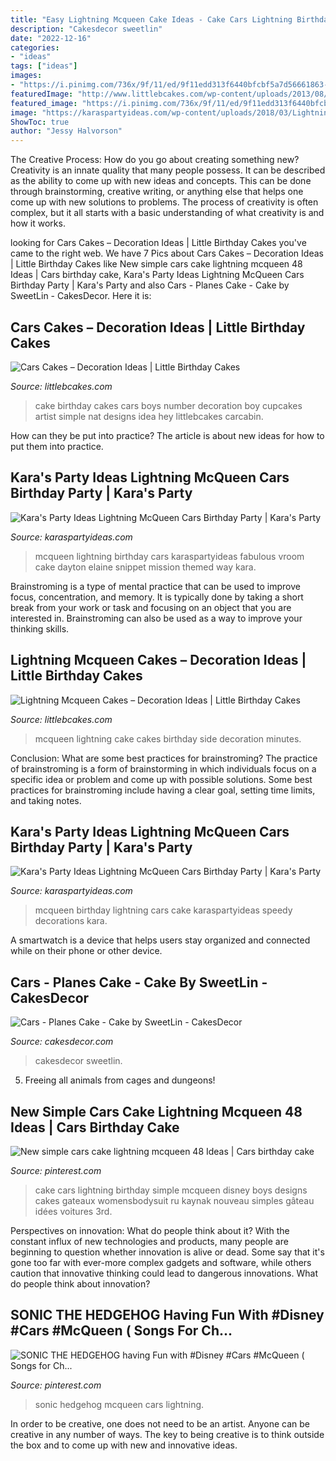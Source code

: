 ```yaml
---
title: "Easy Lightning Mcqueen Cake Ideas - Cake Cars Lightning Birthday Simple Mcqueen Disney Boys Designs Cakes Gateaux Womensbodysuit Ru Kaynak Nouveau Simples Gâteau Idées Voitures 3rd"
description: "Cakesdecor sweetlin"
date: "2022-12-16"
categories:
- "ideas"
tags: ["ideas"]
images:
- "https://i.pinimg.com/736x/9f/11/ed/9f11edd313f6440bfcbf5a7d56661863--the-hedgehog-lightning-mcqueen.jpg"
featuredImage: "http://www.littlebcakes.com/wp-content/uploads/2013/08/Lightning-Mcqueen-Cake-Pictures.jpg"
featured_image: "https://i.pinimg.com/736x/9f/11/ed/9f11edd313f6440bfcbf5a7d56661863--the-hedgehog-lightning-mcqueen.jpg"
image: "https://karaspartyideas.com/wp-content/uploads/2018/03/Lightning-McQueen-Cars-Birthday-Party-via-Karas-Party-Ideas-KarasPartyIdeas.com3_.jpg"
ShowToc: true
author: "Jessy Halvorson"
---
```



The Creative Process: How do you go about creating something new?
Creativity is an innate quality that many people possess. It can be described as the ability to come up with new ideas and concepts. This can be done through brainstorming, creative writing, or anything else that helps one come up with new solutions to problems. The process of creativity is often complex, but it all starts with a basic understanding of what creativity is and how it works.

	

		
looking for Cars Cakes – Decoration Ideas | Little Birthday Cakes you've came to the right web. We have 7 Pics about Cars Cakes – Decoration Ideas | Little Birthday Cakes like New simple cars cake lightning mcqueen 48 Ideas | Cars birthday cake, Kara&#039;s Party Ideas Lightning McQueen Cars Birthday Party | Kara&#039;s Party and also Cars - Planes Cake - Cake by SweetLin - CakesDecor. Here it is:
		
    
## Cars Cakes – Decoration Ideas | Little Birthday Cakes

<img loading=lazy src="http://www.littlebcakes.com/wp-content/uploads/2014/01/Cars-Birthday-Cake-Ideas-923x1024.jpg" onerror="this.onerror=null;this.src='https://tse1.mm.bing.net/th?id=OIP.-JGBotQwQS16P8MwWNarTQHaIN&amp;pid=15.1';" alt="Cars Cakes – Decoration Ideas | Little Birthday Cakes">

_Source: littlebcakes.com_

>cake birthday cakes cars boys number decoration boy cupcakes artist simple nat designs idea hey littlebcakes carcabin. 

	

How can they be put into practice?
The article is about new ideas for how to put them into practice.

    
## Kara&#039;s Party Ideas Lightning McQueen Cars Birthday Party | Kara&#039;s Party

<img loading=lazy src="http://karaspartyideas.com/wp-content/uploads/2018/03/Lightning-McQueen-Cars-Birthday-Party-via-Karas-Party-Ideas-KarasPartyIdeas.com12.jpg" onerror="this.onerror=null;this.src='https://tse1.mm.bing.net/th?id=OIP.JaJgXOPBGr1jkOPROT8UiwHaLH&amp;pid=15.1';" alt="Kara&#039;s Party Ideas Lightning McQueen Cars Birthday Party | Kara&#039;s Party">

_Source: karaspartyideas.com_

>mcqueen lightning birthday cars karaspartyideas fabulous vroom cake dayton elaine snippet mission themed way kara. 

	

Brainstroming is a type of mental practice that can be used to improve focus, concentration, and memory. It is typically done by taking a short break from your work or task and focusing on an object that you are interested in. Brainstroming can also be used as a way to improve your thinking skills.

    
## Lightning Mcqueen Cakes – Decoration Ideas | Little Birthday Cakes

<img loading=lazy src="http://www.littlebcakes.com/wp-content/uploads/2013/08/Lightning-Mcqueen-Cake-Pictures.jpg" onerror="this.onerror=null;this.src='https://tse3.mm.bing.net/th?id=OIP.mEZMeNxxPHHidQm35KyqsAHaFj&amp;pid=15.1';" alt="Lightning Mcqueen Cakes – Decoration Ideas | Little Birthday Cakes">

_Source: littlebcakes.com_

>mcqueen lightning cake cakes birthday side decoration minutes. 

	

Conclusion: What are some best practices for brainstroming?
The practice of brainstroming is a form of brainstorming in which individuals focus on a specific idea or problem and come up with possible solutions. Some best practices for brainstroming include having a clear goal, setting time limits, and taking notes.

    
## Kara&#039;s Party Ideas Lightning McQueen Cars Birthday Party | Kara&#039;s Party

<img loading=lazy src="https://karaspartyideas.com/wp-content/uploads/2018/03/Lightning-McQueen-Cars-Birthday-Party-via-Karas-Party-Ideas-KarasPartyIdeas.com3_.jpg" onerror="this.onerror=null;this.src='https://tse3.mm.bing.net/th?id=OIP.FPTDwXqJjWELJN6A7RvtNgHaLH&amp;pid=15.1';" alt="Kara&#039;s Party Ideas Lightning McQueen Cars Birthday Party | Kara&#039;s Party">

_Source: karaspartyideas.com_

>mcqueen birthday lightning cars cake karaspartyideas speedy decorations kara. 

	

A smartwatch is a device that helps users stay organized and connected while on their phone or other device.

    
## Cars - Planes Cake - Cake By SweetLin - CakesDecor

<img loading=lazy src="https://pic.cakesdecor.com/m/fghclsbehsairqxhbswi.jpg" onerror="this.onerror=null;this.src='https://tse4.mm.bing.net/th?id=OIP.w28aQqUhPvpL5xm4nW-SlQHaLE&amp;pid=15.1';" alt="Cars - Planes Cake - Cake by SweetLin - CakesDecor">

_Source: cakesdecor.com_

>cakesdecor sweetlin. 

	

5. Freeing all animals from cages and dungeons!

    
## New Simple Cars Cake Lightning Mcqueen 48 Ideas | Cars Birthday Cake

<img loading=lazy src="https://i.pinimg.com/736x/e9/e4/f0/e9e4f097b13c080f491efbf1a927d86f.jpg" onerror="this.onerror=null;this.src='https://tse1.mm.bing.net/th?id=OIP.wckSMw-IiHp6KS8weghZ7gAAAA&amp;pid=15.1';" alt="New simple cars cake lightning mcqueen 48 Ideas | Cars birthday cake">

_Source: pinterest.com_

>cake cars lightning birthday simple mcqueen disney boys designs cakes gateaux womensbodysuit ru kaynak nouveau simples gâteau idées voitures 3rd. 

	

Perspectives on innovation: What do people think about it?
With the constant influx of new technologies and products, many people are beginning to question whether innovation is alive or dead. Some say that it's gone too far with ever-more complex gadgets and software, while others caution that innovative thinking could lead to dangerous innovations. What do people think about innovation?

    
## SONIC THE HEDGEHOG Having Fun With #Disney #Cars #McQueen ( Songs For Ch...

<img loading=lazy src="https://i.pinimg.com/736x/9f/11/ed/9f11edd313f6440bfcbf5a7d56661863--the-hedgehog-lightning-mcqueen.jpg" onerror="this.onerror=null;this.src='https://tse3.mm.bing.net/th?id=OIP.96ZDY1tGDC8cC45tNLPvswHaEK&amp;pid=15.1';" alt="SONIC THE HEDGEHOG having Fun with #Disney #Cars #McQueen ( Songs for Ch...">

_Source: pinterest.com_

>sonic hedgehog mcqueen cars lightning. 

	

In order to be creative, one does not need to be an artist. Anyone can be creative in any number of ways. The key to being creative is to think outside the box and to come up with new and innovative ideas.

